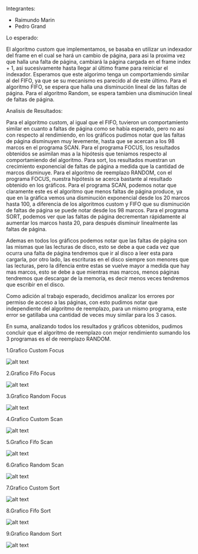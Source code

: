Integrantes:
- Raimundo Marin
- Pedro Grand

Lo esperado:

El algoritmo custom que implementamos, se basaba en utilizar un indexador del frame en el cual se hará un cambio de página, para asi la proxima vez que halla una falta de página, cambiará la página cargada en el frame index + 1, asi sucesivamente hasta llegar al último frame para reiniciar el indexador.
Esperamos que este algorimo tenga un comportamiendo similar al del FIFO, ya que se su mecanismo es parecido al de este último.
Para el algoritmo FIFO, se espera que halla una disminución lineal de las faltas de página.
Para el algoritmo Random, se espera tambien una disminución lineal de faltas de página.

Analisis de Resultados:

Para el algoritmo custom, al igual que el FIFO, tuvieron un comportamiento similar en cuanto a faltas de página como se había esperado, pero no asi con respecto al rendimiendo, en los gráficos pudimos notar que las faltas de página disminuyen muy levemente, hasta que se acercan a los 98 marcos en el programa SCAN. Para el programa FOCUS, los resultados obtenidos se asimilan mas a la hipótesis que teniamos respecto al comportamiendo del algoritmo. Para sort, los resultados muestran un crecimiento exponencial de faltas de página a medida que la cantidad de marcos disminuye. 
Para el algoritmo de reemplazo RANDOM, con el programa FOCUS, nuestra hipótesis se acerca bastante al resultado obtenido en los gráficos. Para el programa SCAN, podemos notar que claramente este es el algoritmo que menos faltas de página produce, ya que en la gráfica vemos una disminución exponencial desde los 20 marcos hasta 100, a diferencia de los algoritmos custom y FIFO que su disminución de faltas de página se puede notar desde los 98 marcos. Para el programa SORT, podemos ver que las faltas de página decrementan rápidamente al aumentar los marcos hasta 20, para después disminuir linealmente las faltas de página.

Ademas en todos los gráficos podemos notar que las faltas de página son las mismas que las lecturas de disco, esto se debe a que cada vez que ocurra una falta de página tendremos que ir al disco a leer esta para cargarla, por otro lado, las escrituras en el disco siempre son menores que las lecturas, pero la difencia entre estas se vuelve mayor a medida que hay mas marcos, esto se debe a que mientras mas marcos, menos páginas tendremos que descargar de la memoria, es decir menos veces tendremos que escribir en el disco.

Como adición al trabajo esperado, decidimos analizar los errores por permiso de acceso a las páginas, con esto pudimos notar que independiente del algoritmo de reemplazo, para un mismo programa, este error se gatillaba una cantidad de veces muy similar para los 3 casos.

En suma, analizando todos los resultados y gráficos obtenidos, pudimos concluir que el algoritmo de reemplazo con mejor rendimiento sumando los 3 programas es el de reemplazo RANDOM.



1.Grafico Custom Focus

![alt text](./grafipcs/custom-focus.png)

2.Grafico Fifo Focus

![alt text](./grafipcs/fifo-focus.png)

3.Grafico Random Focus

![alt text](./grafipcs/random-focus.png)




4.Grafico Custom Scan

![alt text](./grafipcs/custom-scan.png)

5.Grafico Fifo Scan

![alt text](./grafipcs/fifo-scan.png)

6.Grafico Random Scan

![alt text](./grafipcs/random-scan.png)



7.Grafico Custom Sort

![alt text](./grafipcs/custom-sort.png)

8.Grafico Fifo Sort

![alt text](./grafipcs/fifo-sort.png)

9.Grafico Random Sort

![alt text](./grafipcs/random-sort.png)
